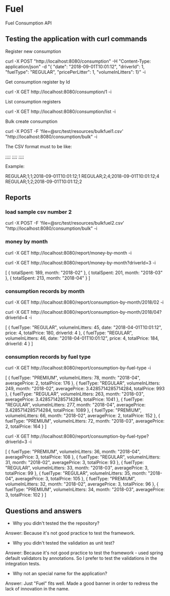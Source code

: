 # Fuel
Fuel Consumption API

## Testing the application with curl commands

Register new consumption

curl -X POST "http://localhost:8080/consumption" -H "Content-Type: application/json" -d "{ \"date\": \"2018-09-01T10:01:12\", \"driverId\": 1, \"fuelType\": \"REGULAR\", \"pricePerLitter\": 1, \"volumeInLitters\": 1}" -i

Get consumption register by Id

curl -X GET http://localhost:8080/consumption/1 -i

List consumption registers

curl -X GET http://localhost:8080/consumption/list -i

Bulk create consumption

curl -X POST -F 'file=@src/test/resources/bulkfuel1.csv' "http://localhost:8080/consumption/bulk" -i

The CSV format must to be like:

<fuel type>;<price per litter>;<volume in litters>;<date>;<driver>
<fuel type>;<price per litter>;<volume in litters>;<date>;<driver>
<fuel type>;<price per litter>;<volume in litters>;<date>;<driver>

Example:

REGULAR;1;1;2018-09-01T10:01:12;1
REGULAR;2;4;2018-09-01T10:01:12;4
REGULAR;1;2;2018-09-01T10:01:12;2

## Reports

### load sample csv number 2

curl -X POST -F 'file=@src/test/resources/bulkfuel2.csv' "http://localhost:8080/consumption/bulk" -i

### money by month

curl -X GET http://localhost:8080/report/money-by-month -i

curl -X GET http://localhost:8080/report/money-by-month?driverId=3 -i

[
	{
		totalSpent: 189,
		month: "2018-02"
	},
	{
		totalSpent: 201,
		month: "2018-03"
	},
	{
		totalSpent: 213,
		month: "2018-04"
	}
]

### consumption records by month

curl -X GET http://localhost:8080/report/consumption-by-month/2018/02 -i

curl -X GET http://localhost:8080/report/consumption-by-month/2018/04?driverId=4 -i

[
	{
		fuelType: "REGULAR",
		volumeInLitters: 45,
		date: "2018-04-01T10:01:12",
		price: 4,
		totalPrice: 180,
		driverId: 4
	},
	{
		fuelType: "REGULAR",
		volumeInLitters: 46,
		date: "2018-04-01T10:01:12",
		price: 4,
		totalPrice: 184,
		driverId: 4
	}
]

### consumption records by fuel type

curl -X GET http://localhost:8080/report/consumption-by-fuel-type -i

[
	{
		fuelType: "PREMIUM",
		volumeInLitters: 78,
		month: "2018-04",
		averagePrice: 2,
		totalPrice: 176
	},
	{
		fuelType: "REGULAR",
		volumeInLitters: 249,
		month: "2018-02",
		averagePrice: 3.4285714285714284,
		totalPrice: 993
	},
	{
		fuelType: "REGULAR",
		volumeInLitters: 263,
		month: "2018-03",
		averagePrice: 3.4285714285714284,
		totalPrice: 1041
	},
	{
		fuelType: "REGULAR",
		volumeInLitters: 277,
		month: "2018-04",
		averagePrice: 3.4285714285714284,
		totalPrice: 1089
	},
	{
		fuelType: "PREMIUM",
		volumeInLitters: 66,
		month: "2018-02",
		averagePrice: 2,
		totalPrice: 152
	},
	{
		fuelType: "PREMIUM",
		volumeInLitters: 72,
		month: "2018-03",
		averagePrice: 2,
		totalPrice: 164
	}
]

curl -X GET http://localhost:8080/report/consumption-by-fuel-type?driverId=3 -i

[
	{
		fuelType: "PREMIUM",
		volumeInLitters: 36,
		month: "2018-04",
		averagePrice: 3,
		totalPrice: 108
	},
	{
		fuelType: "REGULAR",
		volumeInLitters: 31,
		month: "2018-02",
		averagePrice: 3,
		totalPrice: 93
	},
	{
		fuelType: "REGULAR",
		volumeInLitters: 33,
		month: "2018-03",
		averagePrice: 3,
		totalPrice: 99
	},
	{
		fuelType: "REGULAR",
		volumeInLitters: 35,
		month: "2018-04",
		averagePrice: 3,
		totalPrice: 105
	},
	{
		fuelType: "PREMIUM",
		volumeInLitters: 32,
		month: "2018-02",
		averagePrice: 3,
		totalPrice: 96
	},
	{
		fuelType: "PREMIUM",
		volumeInLitters: 34,
		month: "2018-03",
		averagePrice: 3,
		totalPrice: 102
	}
]

## Questions and answers

* Why you didn't tested the the repository?

Answer: Because it's not good practice to test the framework.

* Why you didn't tested the validation as unit test?

Answer: Because it's not good practice to test the framework - used spring default validators by annotations. So I prefer to test the validations in the integration tests.

* Why not an special name for the application?

Answer: Just "Fuel" fits well. Made a good banner in order to redress the lack of innovation in the name.
